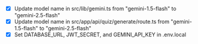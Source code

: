 - [x] Update model name in src/lib/gemini.ts from "gemini-1.5-flash" to "gemini-2.5-flash"
- [x] Update model name in src/app/api/quiz/generate/route.ts from "gemini-1.5-flash" to "gemini-2.5-flash"
- [x] Set DATABASE_URL, JWT_SECRET, and GEMINI_API_KEY in .env.local
